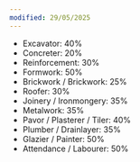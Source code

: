 ```yaml
---
modified: 29/05/2025
---
```

- Excavator: 40%
- Concreter: 20%
- Reinforcement: 30%
- Formwork: 50%
- Brickwork / Brickwork: 25%
- Roofer: 30%
- Joinery / Ironmongery: 35%
- Metalwork: 35%
- Pavor / Plasterer / Tiler: 40%
- Plumber / Drainlayer: 35%
- Glazier / Painter: 50%
- Attendance / Labourer: 50%